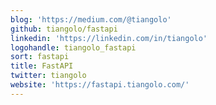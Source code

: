 ```yaml
---
blog: 'https://medium.com/@tiangolo'
github: tiangolo/fastapi
linkedin: 'https://linkedin.com/in/tiangolo'
logohandle: tiangolo_fastapi
sort: fastapi
title: FastAPI
twitter: tiangolo
website: 'https://fastapi.tiangolo.com/'
---
```

